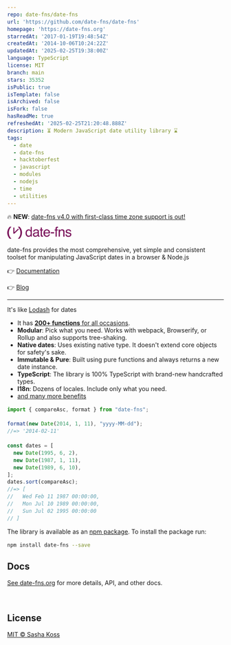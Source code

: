 ```yaml
---
repo: date-fns/date-fns
url: 'https://github.com/date-fns/date-fns'
homepage: 'https://date-fns.org'
starredAt: '2017-01-19T19:48:54Z'
createdAt: '2014-10-06T10:24:22Z'
updatedAt: '2025-02-25T19:38:00Z'
language: TypeScript
license: MIT
branch: main
stars: 35352
isPublic: true
isTemplate: false
isArchived: false
isFork: false
hasReadMe: true
refreshedAt: '2025-02-25T21:20:48.888Z'
description: ⏳ Modern JavaScript date utility library ⌛️
tags:
  - date
  - date-fns
  - hacktoberfest
  - javascript
  - modules
  - nodejs
  - time
  - utilities
---
```


🔥️ **NEW**: [date-fns v4.0 with first-class time zone support is out!](https://blog.date-fns.org/v40-with-time-zone-support/)

<img alt="date-fns" title="date-fns" src="https://raw.githubusercontent.com/date-fns/date-fns/master/docs/logotype.svg" width="150" />

date-fns provides the most comprehensive, yet simple and consistent toolset for manipulating JavaScript dates in a browser & Node.js

👉 [Documentation](https://date-fns.org/)

👉 [Blog](https://blog.date-fns.org/)

<hr>

It's like [Lodash](https://lodash.com) for dates

- It has [**200+ functions** for all occasions](https://date-fns.org/docs/Getting-Started/).
- **Modular**: Pick what you need. Works with webpack, Browserify, or Rollup and also supports tree-shaking.
- **Native dates**: Uses existing native type. It doesn't extend core objects for safety's sake.
- **Immutable & Pure**: Built using pure functions and always returns a new date instance.
- **TypeScript**: The library is 100% TypeScript with brand-new handcrafted types.
- **I18n**: Dozens of locales. Include only what you need.
- [and many more benefits](https://date-fns.org/)

```js
import { compareAsc, format } from "date-fns";

format(new Date(2014, 1, 11), "yyyy-MM-dd");
//=> '2014-02-11'

const dates = [
  new Date(1995, 6, 2),
  new Date(1987, 1, 11),
  new Date(1989, 6, 10),
];
dates.sort(compareAsc);
//=> [
//   Wed Feb 11 1987 00:00:00,
//   Mon Jul 10 1989 00:00:00,
//   Sun Jul 02 1995 00:00:00
// ]
```

The library is available as an [npm package](https://www.npmjs.com/package/date-fns).
To install the package run:

```bash
npm install date-fns --save
```

## Docs

[See date-fns.org](https://date-fns.org/) for more details, API,
and other docs.

<br />

## License

[MIT © Sasha Koss](https://kossnocorp.mit-license.org/)
